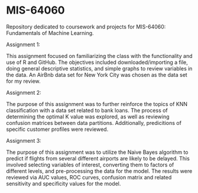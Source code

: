# MIS-64060
Repository dedicated to coursework and projects for MIS-64060: Fundamentals of Machine Learning.

Assignment 1:

This assignment focused on familiarizing the class with the functionality and use of R and GitHub. The objectives included downloaded/importing a file, doing general descriptive statistics, and simple graphs to review variables in the data. An AirBnb data set for New York City was chosen as the data set for my review.

Assignment 2:

The purpose of this assignment was to further reinforce the topics of KNN classification with a data set related to bank loans. The process of determining the optimal K value was explored, as well as reviewing confusion matrices between data partitions. Additionally, predicitions of specific customer profiles were reviewed.

Assignment 3:

The purpose of this assignment was to utilize the Naive Bayes algorithm to predict if flights from several different airports are likely to be delayed. This involved selecting variables of interest, converting them to factors of different levels, and pre-processing the data for the model. The results were reviewed via AUC values, ROC curves, confusion matrix and related sensitivity and specificity values for the model.
